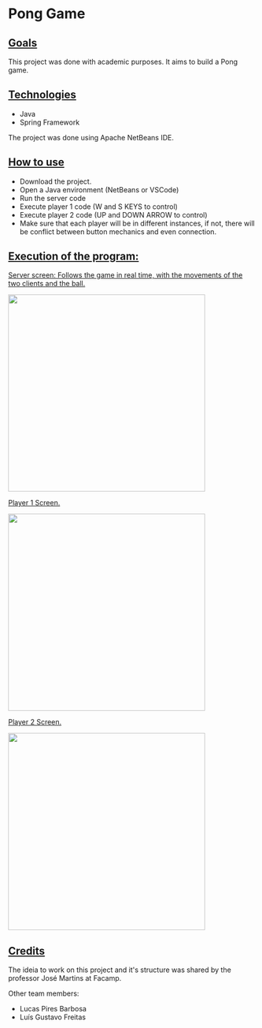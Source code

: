 # Pong Game

## <ins>Goals</ins>

<p>This project was done with academic purposes. It aims to build a Pong game. </p>

## <ins>Technologies</ins>

- Java
- Spring Framework
<p>The project was done using Apache NetBeans IDE.</p>

## <ins>How to use </ins>

- Download the project.
- Open a Java environment (NetBeans or VSCode)
- Run the server code
- Execute player 1 code (W and S KEYS to control)
- Execute player 2 code (UP and DOWN ARROW to control)
- Make sure that each player will be in different instances, if not, there will be conflict between button mechanics and even connection.

## <ins>Execution of the program:</ins>

<p><ins>Server screen: Follows the game in real time, with the movements of the two clients and the ball.</ins></p>

<img src="https://github.com/brunobrunheroto/PongGame/assets/67275098/aa1c41fe-b089-4bef-b726-b3f0908c3599" width="400" />

<p><ins>Player 1 Screen.</ins></p>

<img src="https://github.com/brunobrunheroto/PongGame/assets/67275098/36982bbc-a66d-405e-a223-29941285b595" width="400" />

<p><ins>Player 2 Screen.</ins></p>

<img src="https://github.com/brunobrunheroto/PongGame/assets/67275098/27b4ae20-84b5-4526-86a4-b543d1bc754a" width="400" />

## <ins>Credits</ins>

<p> The ideia to work on this project and it's structure was shared by the professor José Martins at Facamp. </p>
<p>Other team members:</p>

- Lucas Pires Barbosa
- Luís Gustavo Freitas

